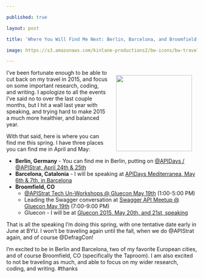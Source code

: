 ---
published: true
layout: post
title: 'Where You Will Find Me Next: Berlin, Barcelona, and Broomfield'
image: https://s3.amazonaws.com/kinlane-productions2/bw-icons/bw-travel-calendar.png
---

<p><img style="padding: 15px;" src="https://s3.amazonaws.com/kinlane-productions2/bw-icons/bw-travel-calendar.png" alt="" width="200" align="right" />
<p>I&rsquo;ve been fortunate enough to be able to cut back on my travel in 2015, and focus on some important research, coding, and writing. I apologize to all the events I&rsquo;ve said no to over the last couple months, but I hit a wall last year with speaking, and trying hard to make 2015 a much more healthier, and balanced year.
<p>With that said, here is where you can find me this spring. I have three places you can find me in April and May:
<ul>
<li><strong>Berlin, Germany</strong>&nbsp;- You can find me in Berlin, putting on <a href="http://apidaysberlin2015.apistrat.com/">@APIDays / @APIStrat, April 24th &amp; 25th</a></li>
<li><strong>Barcelona, Catalonia</strong> - I will be speaking at <a href="http://mediterranea.apidays.io/">APIDays Mediterranea, May 6th &amp; 7th, in Barcelona</a></li>
<li><strong>Broomfield, CO</strong> 
<ul>
<li><a href="http://apistrat.com/2nd-annual-api-strategy-practice-tech-un-workshops-gluecon-2015/">@APIStrat Tech Un-Workshops @ Gluecon May 19th</a> (1:00-5:00 PM)</li>
<li>Leading the Swagger conversation at <a href="https://www.meetup.com/Swagger-API/events/221572540/">Swagger API Meetup @ Gluecon May 19th</a> (7:00-9:00 PM)</li>
<li>Gluecon - I will be at <a href="http://gluecon.com/">Gluecon 2015, May 20th, and 21st, speaking</a></li>
</ul>
</li>
</ul>
<p>That is all the speaking I&rsquo;m doing this spring, with one tentative date early in June at BYU. I won&rsquo;t be traveling again until the fall, when we do @APIStrat again, and of course @DefragCon!
<p>I&rsquo;m excited to be in Berlin and Barcelona, two of my favorite European cities, and of course Broomfield, CO (specifically the Taproom). I am also excited to not be traveling as much, and able to focus on my wider research, coding, and writing. #thanks

